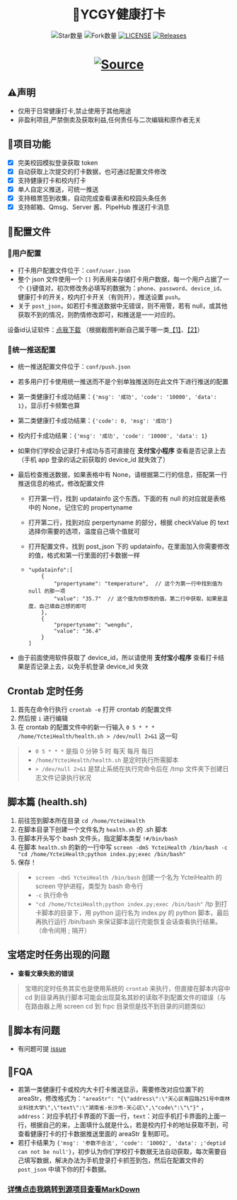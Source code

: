 <div align="center"> 
<h1 align="center">
🌈YCGY健康打卡
</h1>

![](https://img.shields.io/github/stars/ChishFoxcat/YcteiHealth?style=social "Star数量")
![](https://img.shields.io/github/forks/ChishFoxcat/YcteiHealth?style=social "Fork数量")
[![LICENSE](https://img.shields.io/github/license/mashape/apistatus.svg?style=flat-square&logo=github&label=LICENSE)](https://github.com/ChishFoxcat/YcteiHealth/blob/master/LICENSE "License")
[![Releases](https://img.shields.io/github/v/release/ChishFoxcat/YcteiHealth?style=flat-square)](https://github.com/ChishFoxcat/YcteiHealth/releases "Release")

</div>

<h1 align="center">

[![Source](https://img.shields.io/badge/Source%20by-Github%20Pages%20Go%E2%86%92-gray.svg?colorA=424242&colorB=4CAF50&style=for-the-badge)](https://github.com/ReaJason/17wanxiaoCheckin)

</h1>

## ⚠️声明

* 仅用于日常健康打卡,禁止使用于其他用途
* 非盈利项目,严禁倒卖及获取利益,任何责任与二次编辑和原作者无关

## 🔰项目功能

* [x] 完美校园模拟登录获取 token
* [x] 自动获取上次提交的打卡数据，也可通过配置文件修改
* [x] 支持健康打卡和校内打卡
* [x] 单人自定义推送，可统一推送
* [x] 支持粮票签到收集，自动完成查看课表和校园头条任务
* [x] 支持邮箱、Qmsg、Server 酱、PipeHub 推送打卡消息

## 🎨配置文件

### 💃用户配置

- 打卡用户配置文件位于：`conf/user.json`
- 整个 json 文件使用一个 `[]` 列表用来存储打卡用户数据，每一个用户占据了一个 `{}`键值对，初次修改务必填写的数据为：`phone`、`password`、`device_id`、健康打卡的开关，校内打卡开关（有则开），推送设置 `push`。
- 关于 `post_json`，如若打卡推送数据中无错误，则不用管，若有 null，或其他获取不到的情况，则酌情修改即可，和推送是一一对应的。

设备id认证软件：[点我下载]()
（根据截图判断自己属于哪一类[【1】](https://cdn.jsdelivr.net/gh/ReaJason/17wanxiaoCheckin/Pictures/one.png)、[【2】](https://cdn.jsdelivr.net/gh/ReaJason/17wanxiaoCheckin/Pictures/two.png)）

### 🤝统一推送配置

- 统一推送配置文件位于：`conf/push.json`
- 若多用户打卡使用统一推送而不是个别单独推送则在此文件下进行推送的配置




- 第一类健康打卡成功结果：`{'msg': '成功', 'code': '10000', 'data': 1}`，显示打卡频繁也算

- 第二类健康打卡成功结果：`{'code': 0, 'msg': '成功'}`

- 校内打卡成功结果：`{'msg': '成功', 'code': '10000', 'data': 1}`

- 如果你们学校会记录打卡成功与否可直接在 **支付宝小程序** 查看是否记录上去（手机 app 登录的话之前获取的 device_id 就失效了）

- 最后检查推送数据，如果表格中有 None，请根据第二行的信息，搭配第一行推送信息的格式，修改配置文件

  - 打开第一行，找到 updatainfo 这个东西，下面的有 null 的对应就是表格中的 None，记住它的 propertyname

  - 打开第二行，找到对应 perpertyname 的部分，根据 checkValue 的 text 选择你需要的选项，温度自己填个值就可

  - 打开配置文件，找到 post_json 下的 updatainfo，在里面加入你需要修改的值，格式和第一行里面的打卡数据一样

  - ```
    "updatainfo":[
    	{
        	"propertyname": "temperature",  // 这个为第一行中找到值为 null 的那一项
            "value": "35.7"  // 这个值为你想改的值，第二行中获取，如果是温度，自己填自己想的即可
        },
        {
        	"propertyname": "wengdu",
        	"value": "36.4"
        }
    ]
    ```

     

- 由于前面使用软件获取了 device_id，所以请使用 **支付宝小程序** 查看打卡结果是否记录上去，以免手机登录 device_id 失效


## Crontab 定时任务
1. 首先在命令行执行 `crontab -e` 打开 crontab 的配置文件
2. 然后按 `i` 进行编辑
3. 在 crontab 的配置文件中的新一行输入 `0 5 * * * /home/YcteiHealth/health.sh > /dev/null 2>&1` 这一句

> - `0 5 * * *` 是指 0 分钟 5 时 每天 每月 每日
> - `/home/YcteiHealth/health.sh` 是定时执行所需脚本
> - `> /dev/null 2>&1` 是禁止系统在执行完命令后在 /tmp 文件夹下创建日志文件记录执行状况

## 脚本篇 (health.sh)
1. 前往签到脚本所在目录 `cd /home/YcteiHealth`
2. 在脚本目录下创建一个文件名为 `health.sh` 的 .sh 脚本
3. 在脚本开头写个 bash 文件头，指定脚本类型 `!#/bin/bash`
4. 在脚本 `health.sh` 的新的一行中写 `screen -dmS YcteiHealth /bin/bash -c "cd /home/YcteiHealth;python index.py;exec /bin/bash"`
5. 保存！

> - `screen -dmS YcteiHealth /bin/bash` 创建一个名为 YcteiHealth 的 screen 守护进程，类型为 bash 命令行
> - `-c` 执行命令
> - `"cd /home/YcteiHealth;python index.py;exec /bin/bash"` /tp 到打卡脚本的目录下，用 python 运行名为 index.py 的 python 脚本，最后再执行运行 /bin/bash 来保证脚本运行完能恢复会话查看执行结果。（命令间用 ; 隔开）

## 宝塔定时任务出现的问题
- **查看文章失败的错误**
> 宝塔的定时任务其实也是使用系统的 `crontab` 来执行，但直接在脚本内容中 cd 到目录再执行脚本可能会出现莫名其妙的读取不到配置文件的错误（与在路由器上用 screen cd 到 frpc 目录但是找不到目录的问题类似）

## 🙋‍脚本有问题
* 有问题可提 [issue](https://github.com/ChishFoxcat/YcteiHealth/issues)

## 📜FQA

- 若第一类健康打卡或校内大卡打卡推送显示，需要修改对应位置下的 areaStr，修改格式为：`"areaStr": "{\"address\":\"天心区青园路251号中南林业科技大学\",\"text\":\"湖南省-长沙市-天心区\",\"code\":\"\"}"` ，`address`：对应手机打卡界面的下面一行，`text`：对应手机打卡界面的上面一行，根据自己的来，上面填什么就是什么，若是校内打卡的地址获取不到，可查看健康打卡的打卡数据推送里面的 areaStr 复制即可。
- 若打卡结果为 `{'msg': '参数不合法', 'code': '10002', 'data': ;'deptid can not be null'}`，初步认为你们学校打卡数据无法自动获取，每次需要自己填写数据，解决办法为手机登录打卡抓签到包，然后在配置文件的 `post_json` 中填下你的打卡数据。


### **[详情点击我跳转到源项目查看MarkDown](https://github.com/ReaJason/17wanxiaoCheckin)**
